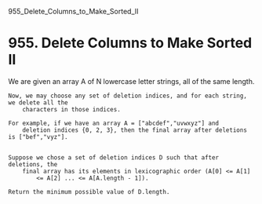 955_Delete_Columns_to_Make_Sorted_II
# 955. Delete Columns to Make Sorted II

We are given an array A of N lowercase letter strings, all of
        the same length.

    Now, we may choose any set of deletion indices, and for each string, we delete all the
        characters in those indices.

    For example, if we have an array A = ["abcdef","uvwxyz"] and
        deletion indices {0, 2, 3}, then the final array after deletions is ["bef","vyz"].
    

    Suppose we chose a set of deletion indices D such that after deletions, the
        final array has its elements in lexicographic order (A[0] <= A[1]
            <= A[2] ... <= A[A.length - 1]).

    Return the minimum possible value of D.length.